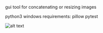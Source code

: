 gui tool for concatenating or resizing images

python3 windows requirements:
pillow
pytest


![alt text](https://i.postimg.cc/Zq711q4Z/result.png)
